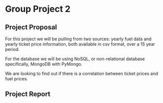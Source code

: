 # Group Project 2

## Project Proposal

For this project we will be pulling from two sources: yearly fuel data and yearly ticket price information, both available in csv format, over a 15 year period. 

For the database we will be using NoSQL, or non-relational database specifically, MongoDB with PyMongo. 

We are looking to find out if there is a correlation between ticket prices and fuel prices. 

## Project Report

